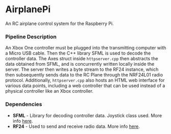 # AirplanePi
An RC airplane control system for the Raspberry Pi.

### Pipeline Description
An Xbox One controller must be plugged into the transmitting computer with a Micro USB cable. Then the C++ library SFML is used to decode the controller data. The Axes struct inside `httpserver.cpp` then abstracts the data obtained from SFML, and is concurrently written locally inside the server. The server then writes a byte stream to the RF24 instance, which then subsequently sends data to the RC Plane through the NRF24L01 radio protocol. Additionally, `httpserver.cpp` also hosts an HTML web interface for various data points, including a web controller that can be used instead of a physical controller like an Xbox controller.

### Dependencies
- **SFML** - Library for decoding controller data. Joystick class used. More info [here](https://www.sfml-dev.org/documentation/2.5.1/classsf_1_1Joystick.php).
- **RF24** - Used to send and receive radio data. More info [here](https://www.arduinolibraries.info/libraries/rf24).


